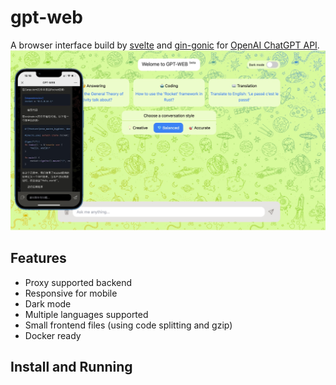 # gpt-web

A browser interface build by [svelte](https://github.com/sveltejs/svelte) and [gin-gonic](https://github.com/gin-gonic/gin) for [OpenAI ChatGPT API](https://openai.com/blog/openai-api).
![](./screen-shot.jpeg)

## Features

- Proxy supported backend
- Responsive for mobile
- Dark mode
- Multiple languages supported
- Small frontend files (using code splitting and gzip)
- Docker ready

## Install and Running
